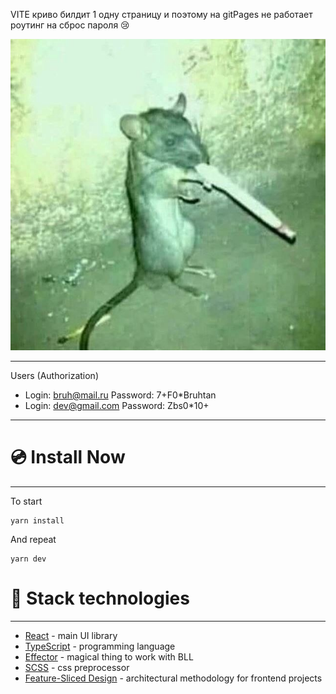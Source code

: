 VITE криво билдит 1 одну страницу и поэтому на gitPages не работает роутинг на сброс пароля 😢

![preview](preview.jpg)
***

Users (Authorization)
* Login: bruh@mail.ru Password: 7+F0*Bruhtan
* Login: dev@gmail.com Password: Zbs0*10+

***
<h1>💿 Install Now</h1>

***
To start

```
yarn install
```

And repeat

```
yarn dev
```
<h1>🔧 Stack technologies</h1>

***
* [React](https://ru.reactjs.org/) - main UI library
* [TypeScript](https://www.typescriptlang.org/) - programming language
* [Effector](https://effector.dev/) - magical thing to work with BLL
* [SCSS](https://sass-scss.ru/) - css preprocessor
* [Feature-Sliced Design](https://feature-sliced.design/en/) - architectural methodology for frontend projects
